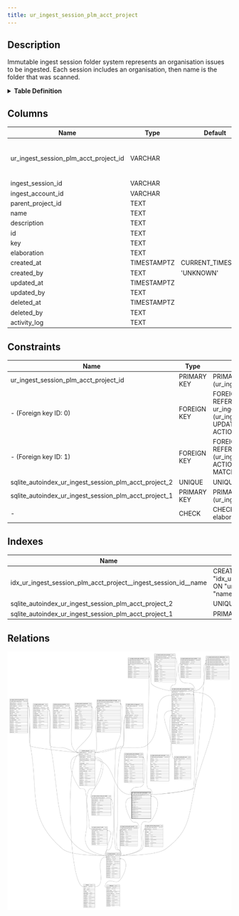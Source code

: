 ```yaml
---
title: ur_ingest_session_plm_acct_project
---
```


## Description

Immutable ingest session folder system represents an organisation issues to be ingested. Each  session includes an organisation, then name is the  folder that was scanned.

<details>
<summary><strong>Table Definition</strong></summary>

```sql
CREATE TABLE "ur_ingest_session_plm_acct_project" (
    "ur_ingest_session_plm_acct_project_id" VARCHAR PRIMARY KEY NOT NULL,
    "ingest_session_id" VARCHAR NOT NULL,
    "ingest_account_id" VARCHAR NOT NULL,
    "parent_project_id" TEXT,
    "name" TEXT NOT NULL,
    "description" TEXT,
    "id" TEXT,
    "key" TEXT,
    "elaboration" TEXT CHECK(json_valid(elaboration) OR elaboration IS NULL),
    "created_at" TIMESTAMPTZ DEFAULT CURRENT_TIMESTAMP,
    "created_by" TEXT DEFAULT 'UNKNOWN',
    "updated_at" TIMESTAMPTZ,
    "updated_by" TEXT,
    "deleted_at" TIMESTAMPTZ,
    "deleted_by" TEXT,
    "activity_log" TEXT,
    FOREIGN KEY("ingest_session_id") REFERENCES "ur_ingest_session"("ur_ingest_session_id"),
    FOREIGN KEY("ingest_account_id") REFERENCES "ur_ingest_session_plm_account"("ur_ingest_session_plm_account_id"),
    UNIQUE("ingest_session_id", "name")
)
```

</details>

## Columns

| Name                                  | Type        | Default           | Nullable | Children                                                                                                                                                                                                                                                                                                                                                            | Parents                                                           | Comment                                                 |
| ------------------------------------- | ----------- | ----------------- | -------- | ------------------------------------------------------------------------------------------------------------------------------------------------------------------------------------------------------------------------------------------------------------------------------------------------------------------------------------------------------------------- | ----------------------------------------------------------------- | ------------------------------------------------------- |
| ur_ingest_session_plm_acct_project_id | VARCHAR     |                   | false    | [uniform_resource](/surveilr/reference/db/surveilr-state-schema/uniform_resource) [ur_ingest_session_plm_acct_project_issue](/surveilr/reference/db/surveilr-state-schema/ur_ingest_session_plm_acct_project_issue) [ur_ingest_session_plm_acct_label](/surveilr/reference/db/surveilr-state-schema/ur_ingest_session_plm_acct_label) [ur_ingest_session_plm_milestone](/surveilr/reference/db/surveilr-state-schema/ur_ingest_session_plm_milestone) [ur_ingest_session_plm_acct_relationship](/surveilr/reference/db/surveilr-state-schema/ur_ingest_session_plm_acct_relationship) |                                                                   | {"isSqlDomainZodDescrMeta":true,"isVarChar":true}       |
| ingest_session_id                     | VARCHAR     |                   | false    |                                                                                                                                                                                                                                                                                                                                                                     | [ur_ingest_session](/surveilr/reference/db/surveilr-state-schema/ur_ingest_session)                         | {"isSqlDomainZodDescrMeta":true,"isVarChar":true}       |
| ingest_account_id                     | VARCHAR     |                   | false    |                                                                                                                                                                                                                                                                                                                                                                     | [ur_ingest_session_plm_account](/surveilr/reference/db/surveilr-state-schema/ur_ingest_session_plm_account) | {"isSqlDomainZodDescrMeta":true,"isVarChar":true}       |
| parent_project_id                     | TEXT        |                   | true     |                                                                                                                                                                                                                                                                                                                                                                     |                                                                   | References itself to allow subprojects.                 |
| name                                  | TEXT        |                   | false    |                                                                                                                                                                                                                                                                                                                                                                     |                                                                   | The name of the project                                 |
| description                           | TEXT        |                   | true     |                                                                                                                                                                                                                                                                                                                                                                     |                                                                   |                                                         |
| id                                    | TEXT        |                   | true     |                                                                                                                                                                                                                                                                                                                                                                     |                                                                   |                                                         |
| key                                   | TEXT        |                   | true     |                                                                                                                                                                                                                                                                                                                                                                     |                                                                   |                                                         |
| elaboration                           | TEXT        |                   | true     |                                                                                                                                                                                                                                                                                                                                                                     |                                                                   | {"isSqlDomainZodDescrMeta":true,"isJsonText":true}      |
| created_at                            | TIMESTAMPTZ | CURRENT_TIMESTAMP | true     |                                                                                                                                                                                                                                                                                                                                                                     |                                                                   |                                                         |
| created_by                            | TEXT        | 'UNKNOWN'         | true     |                                                                                                                                                                                                                                                                                                                                                                     |                                                                   |                                                         |
| updated_at                            | TIMESTAMPTZ |                   | true     |                                                                                                                                                                                                                                                                                                                                                                     |                                                                   |                                                         |
| updated_by                            | TEXT        |                   | true     |                                                                                                                                                                                                                                                                                                                                                                     |                                                                   |                                                         |
| deleted_at                            | TIMESTAMPTZ |                   | true     |                                                                                                                                                                                                                                                                                                                                                                     |                                                                   |                                                         |
| deleted_by                            | TEXT        |                   | true     |                                                                                                                                                                                                                                                                                                                                                                     |                                                                   |                                                         |
| activity_log                          | TEXT        |                   | true     |                                                                                                                                                                                                                                                                                                                                                                     |                                                                   | {"isSqlDomainZodDescrMeta":true,"isJsonSqlDomain":true} |

## Constraints

| Name                                                  | Type        | Definition                                                                                                                                                     |
| ----------------------------------------------------- | ----------- | -------------------------------------------------------------------------------------------------------------------------------------------------------------- |
| ur_ingest_session_plm_acct_project_id                 | PRIMARY KEY | PRIMARY KEY (ur_ingest_session_plm_acct_project_id)                                                                                                            |
| - (Foreign key ID: 0)                                 | FOREIGN KEY | FOREIGN KEY (ingest_account_id) REFERENCES ur_ingest_session_plm_account (ur_ingest_session_plm_account_id) ON UPDATE NO ACTION ON DELETE NO ACTION MATCH NONE |
| - (Foreign key ID: 1)                                 | FOREIGN KEY | FOREIGN KEY (ingest_session_id) REFERENCES ur_ingest_session (ur_ingest_session_id) ON UPDATE NO ACTION ON DELETE NO ACTION MATCH NONE                         |
| sqlite_autoindex_ur_ingest_session_plm_acct_project_2 | UNIQUE      | UNIQUE (ingest_session_id, name)                                                                                                                               |
| sqlite_autoindex_ur_ingest_session_plm_acct_project_1 | PRIMARY KEY | PRIMARY KEY (ur_ingest_session_plm_acct_project_id)                                                                                                            |
| -                                                     | CHECK       | CHECK(json_valid(elaboration) OR elaboration IS NULL)                                                                                                          |

## Indexes

| Name                                                            | Definition                                                                                                                                          |
| --------------------------------------------------------------- | --------------------------------------------------------------------------------------------------------------------------------------------------- |
| idx_ur_ingest_session_plm_acct_project__ingest_session_id__name | CREATE INDEX "idx_ur_ingest_session_plm_acct_project__ingest_session_id__name" ON "ur_ingest_session_plm_acct_project"("ingest_session_id", "name") |
| sqlite_autoindex_ur_ingest_session_plm_acct_project_2           | UNIQUE (ingest_session_id, name)                                                                                                                    |
| sqlite_autoindex_ur_ingest_session_plm_acct_project_1           | PRIMARY KEY (ur_ingest_session_plm_acct_project_id)                                                                                                 |

## Relations

![er](../../../../../../assets/ur_ingest_session_plm_acct_project.svg)
